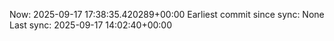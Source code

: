 Now: 2025-09-17 17:38:35.420289+00:00 Earliest commit since sync: None Last sync: 2025-09-17 14:02:40+00:00
